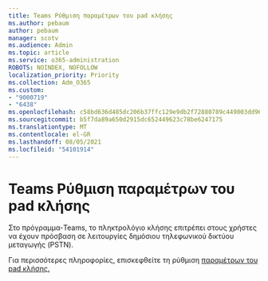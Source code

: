 ```yaml
---
title: Teams Ρύθμιση παραμέτρων του pad κλήσης
ms.author: pebaum
author: pebaum
manager: scotv
ms.audience: Admin
ms.topic: article
ms.service: o365-administration
ROBOTS: NOINDEX, NOFOLLOW
localization_priority: Priority
ms.collection: Adm_O365
ms.custom:
- "9000719"
- "6438"
ms.openlocfilehash: c58bd636d485dc206b37ffc129e9db2f72880789c449003dd96db562c7a47542
ms.sourcegitcommit: b5f7da89a650d2915dc652449623c78be6247175
ms.translationtype: MT
ms.contentlocale: el-GR
ms.lasthandoff: 08/05/2021
ms.locfileid: "54101914"
---
```

# <a name="teams-dial-pad-configuration"></a>Teams Ρύθμιση παραμέτρων του pad κλήσης

Στο πρόγραμμα-Teams, το πληκτρολόγιο κλήσης επιτρέπει στους χρήστες να έχουν πρόσβαση σε λειτουργίες δημόσιου τηλεφωνικού δικτύου μεταγωγής (PSTN).  

Για περισσότερες πληροφορίες, επισκεφθείτε τη ρύθμιση [παραμέτρων του pad κλήσης.](https://docs.microsoft.com/microsoftteams/dial-pad-configuration)

